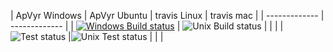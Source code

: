 | ApVyr Windows | ApVyr Ubuntu | travis Linux | travis mac |
| ------------- | ------------- |
| [![Windows Build status](https://ci.appveyor.com/api/projects/status/dl1jv9q9r9hhab7e?svg=true)](https://ci.appveyor.com/project/dooglz/gpuvis-server) | ![Unix Build status](https://appveyor-matrix-badges.herokuapp.com/repos/dooglz/gpuvis-server/branch/master/2) | | |
| ![Test status](http://teststatusbadge.azurewebsites.net/api/status/dooglz/gpuvis-server) |![Unix Test status]() | | |